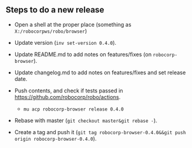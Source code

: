 
Steps to do a new release
---------------------------

- Open a shell at the proper place (something as `X:/robocorpws/robo/browser`)

- Update version (`inv set-version 0.4.0`).

- Update README.md to add notes on features/fixes (on `robocorp-browser`).

- Update changelog.md to add notes on features/fixes and set release date.

- Push contents, and check if tests passed in https://github.com/robocorp/robo/actions.
  - `mu acp robocorp-browser release 0.4.0`

- Rebase with master (`git checkout master&git rebase -`).

- Create a tag and push it (`git tag robocorp-browser-0.4.0&&git push origin robocorp-browser-0.4.0`).
